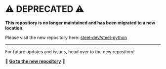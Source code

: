 # ⚠️ DEPRECATED ⚠️

**This repository is no longer maintained and has been migrated to a new location.**

Please visit the new repository here: [steel-dev/steel-python](https://github.com/steel-dev/steel-python)

---

For future updates and issues, head over to the new repository!

🚀 **[Go to the new repository](https://github.com/steel-dev/steel-python)** 🚀
